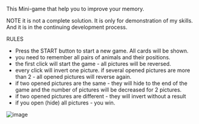 This Mini-game that help you to improve your memory.

NOTE 
it is not a complete solution. It is only for demonstration of my skills. And it is in the continuing development process.

RULES
- Press the START button to start a new game. All cards will be shown. 
- you need to remember all pairs of animals and their positions.
- the first click will start the game - all pictures will be reversed.
- every click will invert one picture. if several opened pictures are more than 2 - all opened pictures will reverse again.
- if two opened pictures are the same - they will hide to the end of the game and the number of pictures will be decreased for 2 pictures.
- if two opened pictures are different - they will invert without a result
- if you open (hide) all pictures - you win.

![image](https://github.com/malyshevdv/REVERSES-JS/assets/56846927/5566a76b-f6c9-48a8-9f9f-a3d9b7602675)
